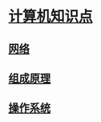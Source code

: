 <link rel="stylesheet" href="https://zhmhbest.gitee.io/hellomathematics/style/index.css">
<script src="https://zhmhbest.gitee.io/hellomathematics/style/index.js"></script>

# [计算机知识点](https://github.com/zhmhbest/HelloComputer)

## [网络](./Network/index.html)

## [组成原理](./Compose/index.html)

## [操作系统](./OS/index.html)
